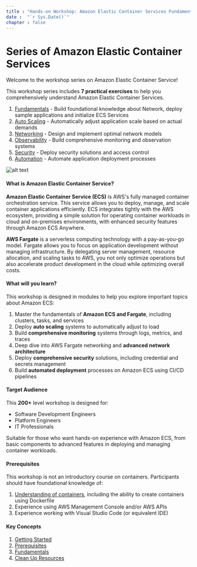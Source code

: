 ```yaml
---
title : "Hands-on Workshop: Amazon Elastic Container Services Fundamentals"
date :  "`r Sys.Date()`" 
chapter : false
---
```


# Series of Amazon Elastic Container Services

Welcome to the workshop series on Amazon Elastic Container Service!

This workshop series includes **7 practical exercises** to help you comprehensively understand Amazon Elastic Container Services.

1. [Fundamentals](#) - Build foundational knowledge about Network, deploy sample applications and initialize ECS Services
2. [Auto Scaling](../../../auto-scaling/) - Automatically adjust application scale based on actual demands
3. [Networking](../../../networking/) - Design and implement optimal network models
4. [Observability](../../../observability/) - Build comprehensive monitoring and observation systems
5. [Security](../../../security/) - Deploy security solutions and access control
6. [Automation](../../../automation/) - Automate application deployment processes

![alt text](/images/image.png)

#### What is Amazon Elastic Container Service?

**Amazon Elastic Container Service (ECS)** is AWS's fully managed container orchestration service. This service allows you to deploy, manage, and scale container applications efficiently. ECS integrates tightly with the AWS ecosystem, providing a simple solution for operating container workloads in cloud and on-premises environments, with enhanced security features through Amazon ECS Anywhere.

**AWS Fargate** is a serverless computing technology with a pay-as-you-go model. Fargate allows you to focus on application development without managing infrastructure. By delegating server management, resource allocation, and scaling tasks to AWS, you not only optimize operations but also accelerate product development in the cloud while optimizing overall costs.

#### What will you learn?
This workshop is designed in modules to help you explore important topics about Amazon ECS:

1. Master the fundamentals of **Amazon ECS and Fargate**, including clusters, tasks, and services
2. Deploy **auto scaling** systems to automatically adjust to load
3. Build **comprehensive monitoring** systems through logs, metrics, and traces
4. Deep dive into AWS Fargate networking and **advanced network architecture**
5. Deploy **comprehensive security** solutions, including credential and secrets management
6. Build **automated deployment** processes on Amazon ECS using CI/CD pipelines

#### Target Audience

This **200+** level workshop is designed for:
- Software Development Engineers
- Platform Engineers
- IT Professionals

Suitable for those who want hands-on experience with Amazon ECS, from basic components to advanced features in deploying and managing container workloads.

#### Prerequisites
This workshop is not an introductory course on containers. Participants should have foundational knowledge of:

1. [Understanding of containers](https://www.docker.com/resources/what-container/), including the ability to create containers using Dockerfile
2. Experience using AWS Management Console and/or AWS APIs
3. Experience working with Visual Studio Code (or equivalent IDE)

#### Key Concepts

1. [Getting Started](1-getting-started/)
2. [Prerequisites](2-prerequisites/)
3. [Fundamentals](3-fundamentals/)
4. [Clean Up Resources](4-clean-resources/)